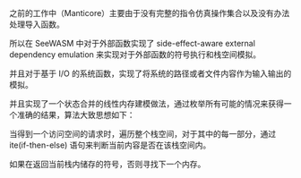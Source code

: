 之前的工作中（Manticore）主要由于没有完整的指令仿真操作集合以及没有办法处理导入函数。

所以在 SeeWASM 中对于外部函数实现了 side-effect-aware external dependency emulation 来实现对于外部函数的符号执行和栈空间模拟。

并且对于基于 I/O 的系统函数，实现了将系统的路径或者文件内容作为输入输出的模拟。

并且实现了一个状态合并的线性内存建模做法，通过枚举所有可能的情况来获得一个准确的结果，算法大致思想如下：

当得到一个访问空间的请求时，遍历整个栈空间，对于其中的每一部分，通过 ite(if-then-else) 语句来判断当前内容是否在该栈空间内。

如果在返回当前栈内储存的符号，否则寻找下一个内存。
